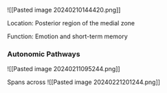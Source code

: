 ![[Pasted image 20240210144420.png]]

Location: Posterior region of the medial zone

Function: Emotion and short-term memory

### Autonomic Pathways

![[Pasted image 20240211095244.png]]

Spans across
![[Pasted image 20240221201244.png]]